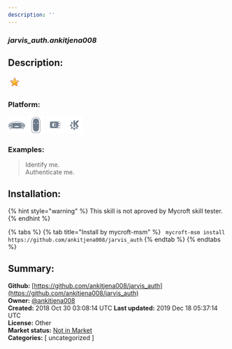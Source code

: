 ```yaml
---
description: ''
---
```


### _jarvis_auth.ankitjena008_  
## Description:  
  
  
![](../.gitbook/assets/star.png)  
  
### Platform:  
 ![Mark I](../.gitbook/assets/mark-1-icon.png)  ![Mark II](../.gitbook/assets/mark-2-icon.png)  ![Picroft](../.gitbook/assets/picroft-icon.png)  ![plasmoid](../.gitbook/assets/kde.png)   
### Examples:  
> Identify me.  
> Authenticate me.  
  
## Installation:  
{% hint style="warning" %}
This skill is not aproved by Mycroft skill tester.
{% endhint %}
    
{% tabs %}
{% tab title="Install by mycroft-msm" %}
``` mycroft-msm install https://github.com/ankitjena008/jarvis_auth```
{% endtab %}
  {% endtabs %}
    
## Summary:  
**Github:** [https://github.com/ankitjena008/jarvis_auth](https://github.com/ankitjena008/jarvis_auth)  
**Owner:** [@ankitjena008](https://github.com/ankitjena008)  
**Created:** 2018 Oct 30 03:08:14 UTC  **Last updated:** 2019 Dec 18 05:37:14 UTC  
**License:** Other  
**Market status:** [Not in Market](https://market.mycroft.ai/skill/)  
**Categories:** [ uncategorized ]   
